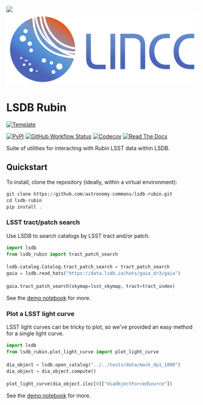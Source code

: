 
<img src="https://cdn2.webdamdb.com/1280_2yYofV7cPVE1.png?1607019137" height="200"> [![LINCC Frameworks](https://github.com/astronomy-commons/lsdb/blob/main/docs/lincc-logo.png)](https://lsstdiscoveryalliance.org/programs/lincc-frameworks/)

# LSDB Rubin

[![Template](https://img.shields.io/badge/Template-LINCC%20Frameworks%20Python%20Project%20Template-brightgreen)](https://lincc-ppt.readthedocs.io/en/latest/)

[![PyPI](https://img.shields.io/pypi/v/lsdb_rubin?color=blue&logo=pypi&logoColor=white)](https://pypi.org/project/lsdb_rubin/)
[![GitHub Workflow Status](https://img.shields.io/github/actions/workflow/status/astronomy-commons/lsdb_rubin/smoke-test.yml)](https://github.com/astronomy-commons/lsdb_rubin/actions/workflows/smoke-test.yml)
[![Codecov](https://codecov.io/gh/astronomy-commons/lsdb_rubin/branch/main/graph/badge.svg)](https://codecov.io/gh/astronomy-commons/lsdb_rubin)
[![Read The Docs](https://img.shields.io/readthedocs/lsdb-rubin)](https://lsdb-rubin.readthedocs.io/)

Suite of utilities for interacting with Rubin LSST data within LSDB.

## Quickstart
To install, clone the repository (ideally, within a virtual environment): 
```python
git clone https://github.com/astronomy-commons/lsdb-rubin.git
cd lsdb-rubin
pip install .
```

### LSST tract/patch search
Use LSDB to search catalogs by LSST tract and/or patch.
```python
import lsdb
from lsdb_rubin import tract_patch_search

lsdb.catalog.Catalog.tract_patch_search = tract_patch_search
gaia = lsdb.read_hats("https://data.lsdb.io/hats/gaia_dr3/gaia")

gaia.tract_patch_search(skymap=lsst_skymap, tract=tract_index)
```
See the [demo notebook](https://github.com/astronomy-commons/lsdb-rubin/blob/main/docs/notebooks/tract_patch_search.ipynb) for more.

### Plot a LSST light curve
LSST light curves can be tricky to plot, so we've provided an easy method for a single light curve.

```python
import lsdb
from lsdb_rubin.plot_light_curve import plot_light_curve

dia_object = lsdb.open_catalog("../../tests/data/mock_dp1_1000")
dia_object = dia_object.compute()

plot_light_curve(dia_object.iloc[0]["diaObjectForcedSource"])
```
See the [demo notebook](https://github.com/astronomy-commons/lsdb-rubin/blob/main/docs/notebooks/plot_light_curves.ipynb) for more.
